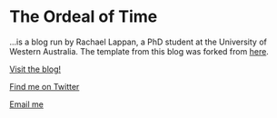 # The Ordeal of Time

...is a blog run by Rachael Lappan, a PhD student at the University of Western Australia. The template from this blog was forked from [here](https://github.com/barryclark/jekyll-now).

[Visit the blog!](https://rachaellappan.github.io/)

[Find me on Twitter](https://twitter.com/RachaelLappan)

[Email me](rachael.lappan@gmail.com)